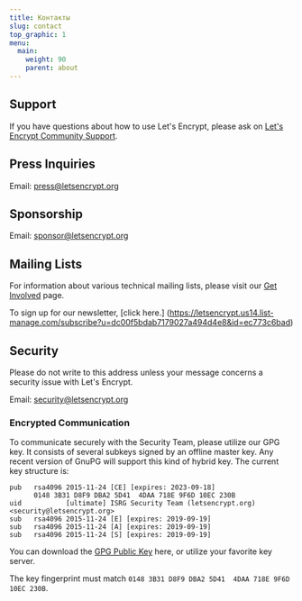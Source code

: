 ```yaml
---
title: Контакты
slug: contact
top_graphic: 1
menu:
  main:
    weight: 90
    parent: about
---
```


## Support

If you have questions about how to use Let's Encrypt, please ask on [Let's Encrypt Community Support](https://community.letsencrypt.org/).

## Press Inquiries

Email: [press@letsencrypt.org](mailto:press@letsencrypt.org)

## Sponsorship

Email: [sponsor@letsencrypt.org](mailto:sponsor@letsencrypt.org)

## Mailing Lists

For information about various technical mailing lists, please visit our [Get Involved](/getinvolved/) page.

To sign up for our newsletter, [click here.] (https://letsencrypt.us14.list-manage.com/subscribe?u=dc00f5bdab7179027a494d4e8&id=ec773c6bad)

## Security

Please do not write to this address unless your message concerns a security issue with Let's Encrypt.

Email: [security@letsencrypt.org](mailto:security@letsencrypt.org)

### Encrypted Communication

To communicate securely with the Security Team, please utilize our GPG key. It consists of several subkeys signed by an offline master key. Any recent version of GnuPG will support this kind of hybrid key. The current key structure is:

```
pub   rsa4096 2015-11-24 [CE] [expires: 2023-09-18]
      0148 3B31 D8F9 DBA2 5D41  4DAA 718E 9F6D 10EC 230B
uid           [ultimate] ISRG Security Team (letsencrypt.org) <security@letsencrypt.org>
sub   rsa4096 2015-11-24 [E] [expires: 2019-09-19]
sub   rsa4096 2015-11-24 [A] [expires: 2019-09-19]
sub   rsa4096 2015-11-24 [S] [expires: 2019-09-19]
```

You can download the [GPG Public Key](/security_letsencrypt.org-publickey.asc) here, or utilize your favorite key server.

The key fingerprint must match `0148 3B31 D8F9 DBA2 5D41  4DAA 718E 9F6D 10EC 230B`.

